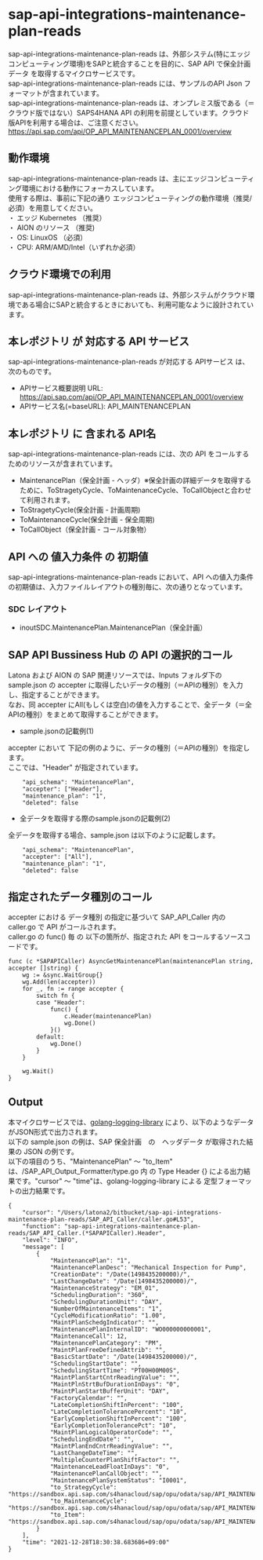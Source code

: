 # sap-api-integrations-maintenance-plan-reads 
sap-api-integrations-maintenance-plan-reads は、外部システム(特にエッジコンピューティング環境)をSAPと統合することを目的に、SAP API で保全計画データ を取得するマイクロサービスです。    
sap-api-integrations-maintenance-plan-reads には、サンプルのAPI Json フォーマットが含まれています。   
sap-api-integrations-maintenance-plan-reads は、オンプレミス版である（＝クラウド版ではない）SAPS4HANA API の利用を前提としています。クラウド版APIを利用する場合は、ご注意ください。   
https://api.sap.com/api/OP_API_MAINTENANCEPLAN_0001/overview  

## 動作環境  
sap-api-integrations-maintenance-plan-reads は、主にエッジコンピューティング環境における動作にフォーカスしています。  
使用する際は、事前に下記の通り エッジコンピューティングの動作環境（推奨/必須）を用意してください。  
・ エッジ Kubernetes （推奨）    
・ AION のリソース （推奨)    
・ OS: LinuxOS （必須）    
・ CPU: ARM/AMD/Intel（いずれか必須）    

## クラウド環境での利用
sap-api-integrations-maintenance-plan-reads は、外部システムがクラウド環境である場合にSAPと統合するときにおいても、利用可能なように設計されています。 

## 本レポジトリ が 対応する API サービス
sap-api-integrations-maintenance-plan-reads が対応する APIサービス は、次のものです。

* APIサービス概要説明 URL: https://api.sap.com/api/OP_API_MAINTENANCEPLAN_0001/overview   
* APIサービス名(=baseURL): API_MAINTENANCEPLAN  

## 本レポジトリ に 含まれる API名
sap-api-integrations-maintenance-plan-reads には、次の API をコールするためのリソースが含まれています。  

* MaintenancePlan（保全計画 - ヘッダ）※保全計画の詳細データを取得するために、ToStragetyCycle、ToMaintenanceCycle、ToCallObjectと合わせて利用されます。
* ToStragetyCycle(保全計画 - 計画周期)
* ToMaintenanceCycle(保全計画 - 保全周期)
* ToCallObject（保全計画 - コール対象物）

## API への 値入力条件 の 初期値
sap-api-integrations-maintenance-plan-reads において、API への値入力条件の初期値は、入力ファイルレイアウトの種別毎に、次の通りとなっています。  

### SDC レイアウト

* inoutSDC.MaintenancePlan.MaintenancePlan（保全計画）

## SAP API Bussiness Hub の API の選択的コール

Latona および AION の SAP 関連リソースでは、Inputs フォルダ下の sample.json の accepter に取得したいデータの種別（＝APIの種別）を入力し、指定することができます。  
なお、同 accepter にAll(もしくは空白)の値を入力することで、全データ（＝全APIの種別）をまとめて取得することができます。  

* sample.jsonの記載例(1)  

accepter において 下記の例のように、データの種別（＝APIの種別）を指定します。  
ここでは、"Header" が指定されています。    
  
```
	"api_schema": "MaintenancePlan",
	"accepter": ["Header"],
	"maintenance_plan": "1",
	"deleted": false
```
  
* 全データを取得する際のsample.jsonの記載例(2)  

全データを取得する場合、sample.json は以下のように記載します。  

```
	"api_schema": "MaintenancePlan",
	"accepter": ["All"],
	"maintenance_plan": "1",
	"deleted": false
```

## 指定されたデータ種別のコール

accepter における データ種別 の指定に基づいて SAP_API_Caller 内の caller.go で API がコールされます。  
caller.go の func() 毎 の 以下の箇所が、指定された API をコールするソースコードです。  

```
func (c *SAPAPICaller) AsyncGetMaintenancePlan(maintenancePlan string, accepter []string) {
	wg := &sync.WaitGroup{}
	wg.Add(len(accepter))
	for _, fn := range accepter {
		switch fn {
		case "Header":
			func() {
				c.Header(maintenancePlan)
				wg.Done()
			}()
		default:
			wg.Done()
		}
	}

	wg.Wait()
}
```
## Output  
本マイクロサービスでは、[golang-logging-library](https://github.com/latonaio/golang-logging-library) により、以下のようなデータがJSON形式で出力されます。  
以下の sample.json の例は、SAP 保全計画　の　ヘッダデータ が取得された結果の JSON の例です。  
以下の項目のうち、"MaintenancePlan" ～ "to_Item" は、/SAP_API_Output_Formatter/type.go 内 の Type Header {} による出力結果です。"cursor" ～ "time"は、golang-logging-library による 定型フォーマットの出力結果です。  

```
{
	"cursor": "/Users/latona2/bitbucket/sap-api-integrations-maintenance-plan-reads/SAP_API_Caller/caller.go#L53",
	"function": "sap-api-integrations-maintenance-plan-reads/SAP_API_Caller.(*SAPAPICaller).Header",
	"level": "INFO",
	"message": [
		{
			"MaintenancePlan": "1",
			"MaintenancePlanDesc": "Mechanical Inspection for Pump",
			"CreationDate": "/Date(1498435200000)/",
			"LastChangeDate": "/Date(1498435200000)/",
			"MaintenanceStrategy": "EM_01",
			"SchedulingDuration": "360",
			"SchedulingDurationUnit": "DAY",
			"NumberOfMaintenanceItems": "1",
			"CycleModificationRatio": "1.00",
			"MaintPlanSchedgIndicator": "",
			"MaintenancePlanInternalID": "WO000000000001",
			"MaintenanceCall": 12,
			"MaintenancePlanCategory": "PM",
			"MaintPlanFreeDefinedAttrib": "",
			"BasicStartDate": "/Date(1498435200000)/",
			"SchedulingStartDate": "",
			"SchedulingStartTime": "PT00H00M00S",
			"MaintPlanStartCntrReadingValue": "",
			"MaintPlnStrtBufDurationInDays": "0",
			"MaintPlanStartBufferUnit": "DAY",
			"FactoryCalendar": "",
			"LateCompletionShiftInPercent": "100",
			"LateCompletionTolerancePercent": "10",
			"EarlyCompletionShiftInPercent": "100",
			"EarlyCompletionTolerancePct": "10",
			"MaintPlanLogicalOperatorCode": "",
			"SchedulingEndDate": "",
			"MaintPlanEndCntrReadingValue": "",
			"LastChangeDateTime": "",
			"MultipleCounterPlanShiftFactor": "",
			"MaintenanceLeadFloatInDays": "0",
			"MaintenancePlanCallObject": "",
			"MaintenancePlanSystemStatus": "I0001",
			"to_StrategyCycle": "https://sandbox.api.sap.com/s4hanacloud/sap/opu/odata/sap/API_MAINTENANCEPLAN/MaintenancePlan('1')/to_StrategyCycle",
			"to_MaintenanceCycle": "https://sandbox.api.sap.com/s4hanacloud/sap/opu/odata/sap/API_MAINTENANCEPLAN/MaintenancePlan('1')/to_MaintenanceCycle",
			"to_Item": "https://sandbox.api.sap.com/s4hanacloud/sap/opu/odata/sap/API_MAINTENANCEPLAN/MaintenancePlan('1')/to_Item"
		}
	],
	"time": "2021-12-28T18:30:38.683686+09:00"
}

```
